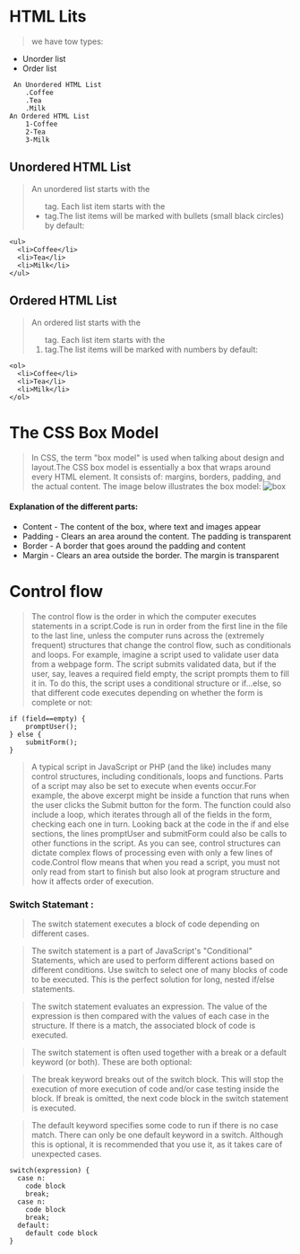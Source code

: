 # HTML Lits
>we have tow types:
 - Unorder list 
 - Order list
```
 An Unordered HTML List
    .Coffee
    .Tea
    .Milk
An Ordered HTML List
    1-Coffee
    2-Tea
    3-Milk
```

## Unordered HTML List
>An unordered list starts with the <ul> tag. Each list item starts with the <li> tag.The list items will be marked with bullets (small black circles) by default:
```
<ul>
  <li>Coffee</li>
  <li>Tea</li>
  <li>Milk</li>
</ul>

```
## Ordered HTML List

>An ordered list starts with the <ol> tag. Each list item starts with the <li> tag.The list items will be marked with numbers by default:

```
<ol>
  <li>Coffee</li>
  <li>Tea</li>
  <li>Milk</li>
</ol>

```
# The CSS Box Model

>In CSS, the term "box model" is used when talking about design and layout.The CSS box model is essentially a box that wraps around every HTML element. It consists of: margins, borders, padding, and the actual content. The image below illustrates the box model:
![box](https://codinglead.github.io/images/box-model.png)


#### Explanation of the different parts:

- Content - The content of the box, where text and images appear
- Padding - Clears an area around the content. The padding is transparent
- Border - A border that goes around the padding and content
- Margin - Clears an area outside the border. The margin is transparent


# Control flow

>The control flow is the order in which the computer executes statements in a script.Code is run in order from the first line in the file to the last line, unless the computer runs across the (extremely frequent) structures that change the control flow, such as conditionals and loops. 
>For example, imagine a script used to validate user data from a webpage form. The script submits validated data, but if the user, say, leaves a required field empty, the script prompts them to fill it in. To do this, the script uses a conditional structure or if...else, so that different code executes depending on whether the form is complete or not:
```
if (field==empty) {
    promptUser();
} else {
    submitForm();
}
```
>A typical script in JavaScript or PHP (and the like) includes many control structures, including conditionals, loops and functions. Parts of a script may also be set to execute when events occur.For example, the above excerpt might be inside a function that runs when the user clicks the Submit button for the form. The function could also include a loop, which iterates through all of the fields in the form, checking each one in turn. Looking back at the code in the if and else sections, the lines promptUser and submitForm could also be calls to other functions in the script. As you can see, control structures can dictate complex flows of processing even with only a few lines of code.Control flow means that when you read a script, you must not only read from start to finish but also look at program structure and how it affects order of execution.

### Switch Statemant :

>The switch statement executes a block of code depending on different cases.

>The switch statement is a part of JavaScript's "Conditional" Statements, which are used to perform different actions based on different conditions. Use switch to select one of many blocks of code to be executed. This is the perfect solution for long, nested if/else statements.

>The switch statement evaluates an expression. The value of the expression is then compared with the values of each case in the structure. If there is a match, the associated block of code is executed.

>The switch statement is often used together with a break or a default keyword (or both). These are both optional:

>The break keyword breaks out of the switch block. This will stop the execution of more execution of code and/or case testing inside the block. If break is omitted, the next code block in the switch statement is executed.

>The default keyword specifies some code to run if there is no case match. There can only be one default keyword in a switch. Although this is optional, it is recommended that you use it, as it takes care of unexpected cases.

```
switch(expression) {
  case n:
    code block
    break;
  case n:
    code block
    break;
  default:
    default code block
}

```